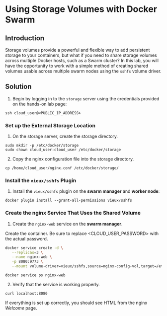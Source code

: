 # Using Storage Volumes with Docker Swarm

## Introduction

Storage volumes provide a powerful and flexible way to add persistent storage to your containers, but what if you need to share storage volumes across multiple Docker hosts, such as a Swarm cluster? In this lab, you will have the opportunity to work with a simple method of creating shared volumes usable across multiple swarm nodes using the `sshfs` volume driver.

## Solution

1. Begin by logging in to the `storage` server using the credentials provided on the hands-on lab page:

```
ssh cloud_user@<PUBLIC_IP_ADDRESS>
```

### Set up the External Storage Location

1. On the storage server, create the storage directory.

```
sudo mkdir -p /etc/docker/storage
sudo chown cloud_user:cloud_user /etc/docker/storage
```

2. Copy the nginx configuration file into the storage directory.

```
cp /home/cloud_user/nginx.conf /etc/docker/storage/
```

### Install the `vieux/sshfs` Plugin

1. Install the `vieux/sshfs` plugin on the **swarm manager** and **worker node**:

```
docker plugin install --grant-all-permissions vieux/sshfs
```

### Create the nginx Service That Uses the Shared Volume

1. Create the `nginx-web` service on the **swarm manager**.

Create the container. Be sure to replace <CLOUD_USER_PASSWORD> with the actual password.

```zsh
docker service create -d \
   --replicas=3 \
   --name nginx-web \
   -p 8080:9773 \
   --mount volume-driver=vieux/sshfs,source=nginx-config-vol,target=/etc/nginx/,volume-opt=sshcmd=cloud_user@10.0.1.103:/etc/docker/storage,volume-opt=password="<CLOUD_USER_PASSWORD>" nginx:latest
```

```
docker service ps nginx-web
```

2. Verify that the service is working properly.

```
curl localhost:8080
```

If everything is set up correctly, you should see HTML from the nginx _Welcome_ page.
